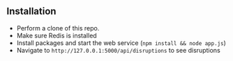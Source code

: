 ## Installation
- Perform a clone of this repo.
- Make sure Redis is installed
- Install packages and start the web service (`npm install && node app.js`)
- Navigate to `http://127.0.0.1:5000/api/disruptions` to see disruptions
